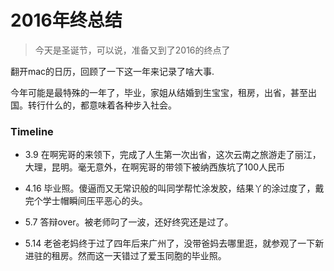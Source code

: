 

# 2016年终总结

> 今天是圣诞节，可以说，准备又到了2016的终点了

翻开mac的日历，回顾了一下这一年来记录了啥大事.

今年可能是最特殊的一年了，毕业，家姐从结婚到生宝宝，租房，出省，甚至出国。转行什么的，都意味着各种步入社会。

### Timeline

- 3.9 在啊宪哥的来领下，完成了人生第一次出省，这次云南之旅游走了丽江，大理，昆明。毫无意外，在啊宪哥的带领下被纳西族坑了100人民币

- 4.16 毕业照。傻逼而又无常识般的叫同学帮忙涂发胶，结果丫的涂过度了，戴完个学士帽瞬间压平恶心的头。

- 5.7 答辩over。被老师叼了一波，还好终究还是过了。

- 5.14 老爸老妈终于过了四年后来广州了，没带爸妈去哪里逛，就参观了一下新进驻的租房。然而这一天错过了爱玉同胞的毕业照。


